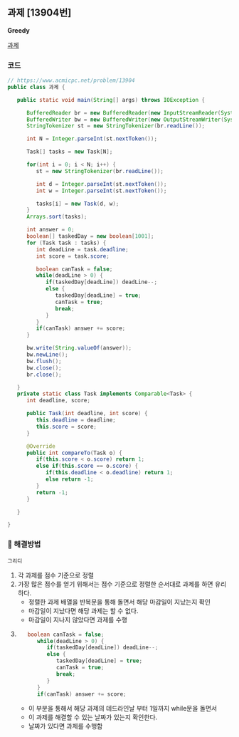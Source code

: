 ## 과제 [13904번]

**Greedy**

[과제](https://www.acmicpc.net/problem/13904)

### 코드
```java
// https://www.acmicpc.net/problem/13904
public class 과제 {

   public static void main(String[] args) throws IOException {

      BufferedReader br = new BufferedReader(new InputStreamReader(System.in));
      BufferedWriter bw = new BufferedWriter(new OutputStreamWriter(System.out));
      StringTokenizer st = new StringTokenizer(br.readLine());

      int N = Integer.parseInt(st.nextToken());

      Task[] tasks = new Task[N];

      for(int i = 0; i < N; i++) {
         st = new StringTokenizer(br.readLine());

         int d = Integer.parseInt(st.nextToken());
         int w = Integer.parseInt(st.nextToken());

         tasks[i] = new Task(d, w);
      }
      Arrays.sort(tasks);

      int answer = 0;
      boolean[] taskedDay = new boolean[1001];
      for (Task task : tasks) {
         int deadLine = task.deadline;
         int score = task.score;

         boolean canTask = false;
         while(deadLine > 0) {
            if(taskedDay[deadLine]) deadLine--;
            else {
               taskedDay[deadLine] = true;
               canTask = true;
               break;
            }
         }
         if(canTask) answer += score;
      }

      bw.write(String.valueOf(answer));
      bw.newLine();
      bw.flush();
      bw.close();
      br.close();

   }
   private static class Task implements Comparable<Task> {
      int deadline, score;

      public Task(int deadline, int score) {
         this.deadline = deadline;
         this.score = score;
      }

      @Override
      public int compareTo(Task o) {
         if(this.score < o.score) return 1;
         else if(this.score == o.score) {
            if(this.deadline < o.deadline) return 1;
            else return -1;
         }
         return -1;
      }

   }

}
```

### 📖 해결방법

`그리디`  

1. 각 과제를 점수 기준으로 정렬
2. 가장 많은 점수를 얻기 위해서는 점수 기준으로 정렬한 순서대로 과제를 하면 유리하다.
   - 정렬한 과제 배열을 반복문을 통해 돌면서 해당 마감일이 지났는지 확인
   - 마감일이 지났다면 해당 과제는 할 수 없다.
   - 마감일이 지나지 않았다면 과제를 수행
3. ```java 
      boolean canTask = false;
         while(deadLine > 0) {
            if(taskedDay[deadLine]) deadLine--;
            else {
               taskedDay[deadLine] = true;
               canTask = true;
               break;
            }
         }
         if(canTask) answer += score;
   ```
   - 이 부분을 통해서 해당 과제의 데드라인날 부터 1일까지 while문을 돌면서 
   - 이 과제를 해결할 수 있는 날짜가 있는지 확인한다.
   - 날짜가 있다면 과제를 수행함

